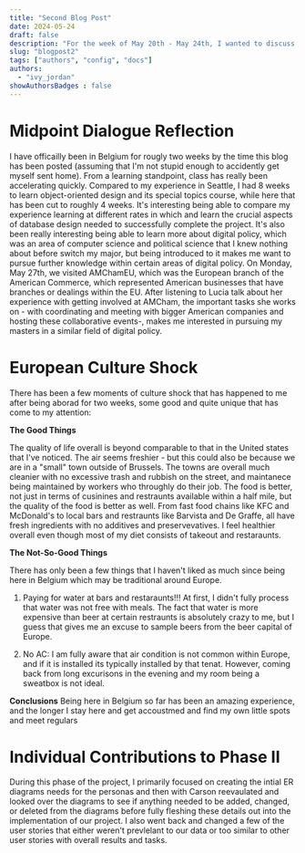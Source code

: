 ```yaml
---
title: "Second Blog Post"
date: 2024-05-24
draft: false
description: "For the week of May 20th - May 24th, I wanted to discuss some of the new things I've learned since being in Belgium. "
slug: "blogpost2"  
tags: ["authors", "config", "docs"]
authors:
  - "ivy_jordan"
showAuthorsBadges : false
---
```

# **Midpoint Dialogue Reflection**
I have officailly been in Belgium for rougly two weeks by the time this blog has been posted (assuming that I'm not stupid enough to accidently get myself sent home). From a learning standpoint, class has really been accelerating quickly. Compared to my experience in Seattle, I had 8 weeks to learn object-oriented design and its special topics course, while here that has been cut to roughly 4 weeks. It's interesting being able to compare my experience learning at different rates in which and learn the crucial aspects of database design needed to successfully complete the project. It's also been really interesting being able to learn more about digital policy, which was an area of computer science and political science that I knew nothing about before switch my major, but being introduced to it makes me want to pursue further knowledge within certain areas of digital policy. On Monday, May 27th, we visited AMChamEU, which was the European branch of the American Commerce, which represented American businesses that have branches or dealings within the EU. After listening to Lucia talk about her experience with getting involved at AMCham, the important tasks she works on - with coordinating and meeting with bigger American companies and hosting these collaborative events-, makes me interested in pursuing my masters in a similar field of digital policy.  


# **European Culture Shock**
There has been a few moments of culture shock that has happened to me after being aborad for two weeks, some good and quite unique that has come to my attention: 

**The Good Things**

The quality of life overall is beyond comparable to that in the United states that I've noticed. The air seems freshier - but this could also be because we are in a "small" town outside of Brussels. The towns are overall much cleanier with no excessive trash and rubbish on the street, and maintanece being maintained by workers who throughly do their job. The food is better, not just in terms of cusinines and restraunts available within a half mile, but the quality of the food is better as well. From fast food chains like KFC and McDonald's to local bars and restraunts like Barvista and De Graffe, all have fresh ingredients with no additives and preservevatives. I feel healthier overall even though most of my diet consists of takeout and restaraunts. 


**The Not-So-Good Things**

There has only been a few things that I haven't liked as much since being here in Belgium which may be traditional around Europe. 

1) Paying for water at bars and restaraunts!!! At first, I didn't fully process that water was not free with meals. The fact that water is more expensive than beer at certain restraunts is absolutely crazy to me, but I guess that gives me an excuse to sample beers from the beer capital of Europe.

2) No AC: I am fully aware that air condition is not common within Europe, and if it is installed its typically installed by that tenat. However, coming back from long excurisons in the evening and my room being a sweatbox is not ideal. 

**Conclusions**
Being here in Belgium so far has been an amazing experience, and the longer I stay here and get accoustmed and find my own little spots and meet regulars 

# **Individual Contributions to Phase II**
During this phase of the project, I primarily focused on creating the intial ER diagrams needs for the personas and then with Carson reevaulated and looked over the diagrams to see if anything needed to be added, changed, or deleted from the diagrams before fully fleshing these details out into the implementation of our project. I also went back and changed a few of the user stories that either weren't prevlelant to our data or too similar to other user stories with overall results and tasks. 